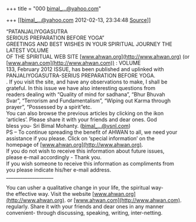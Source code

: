 +++
title = "000 bimal_...@yahoo.com"

+++
[[bimal_...@yahoo.com	2012-02-13, 23:34:48 [Source](https://groups.google.com/g/bvparishat/c/nsVTgXGk46g)]]



“PATANJALIYOGASUTRA  
SERIOUS PREPARATION BEFORE YOGA”  
GREETINGS AND BEST WISHES IN YOUR SPIRITUAL JOURNEY THE LATEST VOLUME  
OF THE SPIRITUAL WEB SITE [www.ahwan.org](http://www.ahwan.org) (or [www.ahwan.com](http://www.ahwan.com)) : VOLUME  
133, February 2012 ISSUE, has been published and uplinked with  
PANJALIYOGASUTRA-SERIUS PREPARATION BEFORE YOGA.  
. If you visit the site, and have any observations to make, I shall be  
grateful. In this issue we have also interesting questions from  
readers dealing with “Quality of mind for sadhana”, “Bhur Bhuvah  
Svar”, “Terrorism and Fundamentalism”, “Wiping out Karma through  
prayer”, “Possessed by a spirit”etc.  
You can also browse the previous articles by clicking on the ikon  
‘articles’. Please share it with your friends and dear ones. God  
bless you- Sri Bimal Mohanty. ([bimal\_...@vsnl.com]())  
PS – To continue spreading the benefit of AHWAN to all, we need your  
assistance if you please. Click on ‘special information’ on the  
homepage of [www.ahwan.org](http://www.ahwan.org).  
If you do not wish to receive this information about future issues,  
please e-mail accordingly - Thank you.  
If you wish someone to receive this information as compliments from  
you please indicate his/her e-mail address.  
\_\_\_\_\_\_\_\_\_\_\_\_\_\_\_\_\_\_\_\_  
  
You can usher a qualitative change in your life, the spiritual way-  
the effective way. Visit the website [www.ahwan.org](http://www.ahwan.org). or [www.ahwan.com](http://www.ahwan.com).  
regularly. Share it with your friends and dear ones in any manner  
convenient- through discussing, speaking, writing, inter-netting.  

